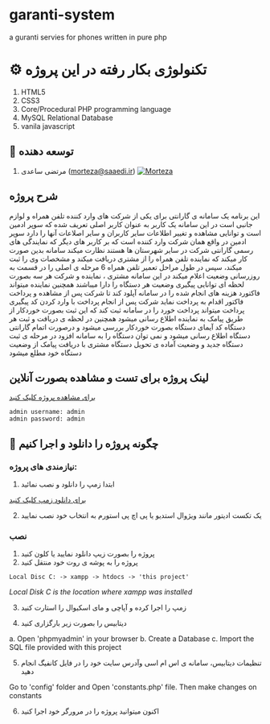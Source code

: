 # garanti-system
 a guranti servies for phones written in pure php

 # ⚙️ تکنولوژی بکار رفته در این پروژه
1. HTML5
2. CSS3
3. Core/Procedural PHP programming language
4. MySQL Relational Database
4. vanila javascript

## 👏 توسعه دهنده
1. مرتضی ساعدی (morteza@saaedi.ir) [![Morteza](https://img.shields.io/badge/Morteza-Saaedi-blue?labelColor=red&style=flat&link=https://saaedi.ir/)](https://saaedi.ir/)

## شرح پروژه
این برنامه یک سامانه ی گارانتی برای یکی از شرکت های وارد کننده تلفن همراه و لوازم جانبی است 
در این سامانه یک کاربر به عنوان کاربر اصلی تعریف شده که سوپر ادمین است و توانایی مشاهده و تغییر اطلاعات سایر کاربران و سایر اصلاعات آنها را دارد
سوپر ادمین در واقع همان شرکت وارد کننده است که بر کاربر های دیگر که نمایندگی های رسمی  گارانتی شرکت در سایر شهرستان ها هستند نظارت میکند
سامانه بدین صورت کار میکند که نماینده تلفن همراه را از مشتری دریافت میکند و مشخصات وی را ثبت میکند، سپس در طول مراحل تعمیر تلفن همراه 6 مرحله ی اصلی را در قسمت به روزرسانی وضعیت اعلام میکند
در این سامانه مشتری ، نماینده و شرکت هر سه بصورت لحظه ای توانایی پیگیری وضعیت هر دستگاه را دارا میباشند
همچنین نماینده میتواند فاکتورد هزینه های انجام شده را در سامانه آپلود کند تا شرکت پس از مشاهده و پرداخت فاکتور اقدام به پرداخت نماید
شرکت پس از انجام پرداخت با وارد کردن کد پیگیری پرداخت میتواند پرداخت خورد را در سامانه ثبت کند که این ثبت بصورت خوردکار از طریق پیامک به نماینده اطلاع رسانی میشود
همچنین در لحظه ی دریافت و ثبت هر دستگاه کد آیمای دستگاه بصورت خوردکار بررسی میشود و درصورت اتمام گارانتی دستگاه اطلاع رسانی میشود و نمی توان دستگاه را به سامانه افزود
در مرحله ی ثبت دستگاه جدید و وضعیت آماده ی تحویل دستگاه مشتری با دریافت پیامک از وضعیت دستگاه خود مطلع میشود

## لینک پروژه برای تست و مشاهده بصورت آنلاین

[برای مشاهده پروژه کلیک کنید](https://saaedi.ir/garanti/)
```
admin username: admin
admin password: admin
```
## 📖  چگونه پروژه را دانلود و اجرا کنیم

### نیازمندی های پروژه:

1. ابتدا زمپ را دانلود و نصب نمائید

[برای دانلود زمپ کلیک کنید](https://www.apachefriends.org/index.html)

2. یک تکست ادیتور مانند ویژوال استدیو یا پی اچ پی استورم به انتخاب خود نصب نمایید

### نصب

1. پروژه را بصورت زیپ دانلود نمایید یا کلون کنید
2. پروژه را به پوشه ی روت خود منتقل کنید
```
Local Disc C: -> xampp -> htdocs -> 'this project'
```
*Local Disk C is the location where xampp was installed*

3. زمپ را اجرا کرده و آپاچی و مای اسکیوال را استارت کنید

4. دیتابیس را بصورت زیر بارگزاری کنید

a. Open 'phpmyadmin' in your browser
b. Create a Database
c. Import the SQL file provided with this project

5. تنظیمات دیتابیس، سامانه ی اس ام اسی وآدرس سایت خود را در فایل کانفیگ انجام دهید

Go to 'config' folder and Open 'constants.php' file. Then make changes on constants

6. اکنون میتوانید پروژه را در مرورگر خود اجرا کنید